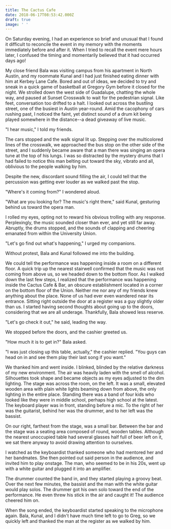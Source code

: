 ```yaml
---
title: The Cactus Cafe
date: 2018-06-17T08:53:42.000Z
draft: true
image: ' '
---
```

On Saturday evening, I had an experience so brief and unusual that I found it difficult to reconcile the event in my memory with the moments immediately before and after it. When I tried to recall the event mere hours later, I confused the timing and momentarily believed that it had occurred days ago! 

My close friend Bala was visiting campus from his apartment in North Austin, and my roommate Kunal and I had just finished eating dinner with him at Kerbey Lane Cafe. Bored and out of ideas, we decided to try and sneak in a quick game of basketball at Gregory Gym before it closed for the night. We strolled down the west side of Guadalupe, chatting the whole way, and paused at Sunset Crosswalk to wait for the pedestrian signal. Like feet, conversation too drifted to a halt. I looked out across the bustling street, one of the busiest in Austin year-round. Amid the cacophony of cars rushing past, I noticed the faint, yet distinct sound of a drum kit being played somewhere in the distance--a dead giveaway of live music. 

"I hear music," I told my friends.

The cars stopped and the walk signal lit up. Stepping over the multicolored lines of the crosswalk, we approached the bus stop on the other side of the street, and I suddenly became aware that a man there was singing an opera tune at the top of his lungs. I was so distracted by the mystery drums that I had failed to notice this man belting out toward the sky, vibrato and all, oblivious to the people walking by him. 

Despite the new, discordant sound filling the air, I could tell that the percussion was getting ever louder as we walked past the stop.

"Where's it coming from?" I wondered aloud.

"What are you looking for? The music's right there," said Kunal, gesturing behind us toward the opera man. 

I rolled my eyes, opting not to reward his obvious trolling with any response. Perplexingly, the music sounded closer than ever, and yet still far away. Abruptly, the drums stopped, and the sounds of clapping and cheering emanated from within the University Union.

"Let's go find out what's happening," I urged my companions.

Without protest, Bala and Kunal followed me into the building.

We could tell the performance was happening inside a room on a different floor. A quick trip up the nearest stairwell confirmed that the music was not coming from above us, so we headed down to the bottom floor. As I walked down the last few steps, I realized that the performance was happening inside the Cactus Cafe & Bar, an obscure establishment located in a corner on the bottom floor of the Union. Neither me nor any of my friends knew anything about the place. None of us had ever even wandered near its entrance. Sitting right outside the door at a register was a guy slightly older than us. I started having second thoughts about going up to the doors, considering that we are all underage. Thankfully, Bala showed less reserve.

"Let's go check it out," he said, leading the way.

We stopped before the doors, and the cashier greeted us.

"How much it is to get in?" Bala asked.

"I was just closing up this table, actually," the cashier replied. "You guys can head on in and see them play their last song if you want."

We thanked him and went inside. I blinked, blinded by the relative darkness of my new environment. The air was heavily laden with the smell of alcohol. Silhouettes took shape and became objects as my eyes adjusted to the dim lighting. The stage was across the room, on the left. It was a small, elevated wooden area with plain white lights beaming down from above, the only lighting in the entire place. Standing there was a band of four kids who looked like they were in middle school, perhaps high school at the latest. The keyboard player was in front, standing before a mic. To the right of her was the guitarist, behind her was the drummer, and to her left was the bassist.

On our right, farthest from the stage, was a small bar. Between the bar and the stage was a seating area composed of round, wooden tables. Although the nearest unoccupied table had several glasses half full of beer left on it, we sat there anyway to avoid drawing attention to ourselves. 

I watched as the keyboardist thanked someone who had mentored her and her bandmates. She then pointed out said person in the audience, and invited him to play onstage. The man, who seemed to be in his 20s, went up with a white guitar and plugged it into an amplifier.

The drummer counted the band in, and they started playing a groovy beat. Over the next few minutes, the bassist and the man with the white guitar would play solos. The drummer got his own solo toward the end of the performance. He even threw his stick in the air and caught it! The audience cheered him on.

When the song ended, the keyboardist started speaking to the microphone again. Bala, Kunal, and I didn't have much time left to go to Greg, so we quickly left and thanked the man at the register as we walked by him.
